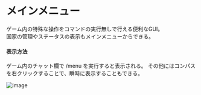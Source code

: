 # メインメニュー
ゲーム内の特殊な操作をコマンドの実行無しで行える便利なGUI。  
国家の管理やステータスの表示もメインメニューからできる。

#### 表示方法
ゲーム内のチャット欄で /menu を実行すると表示される。
その他にはコンパスを右クリックすることで、瞬時に表示することもできる。

![image](https://user-images.githubusercontent.com/80201746/178725315-2b052bb9-911f-4c9d-abbb-65dfc0a62915.png)
